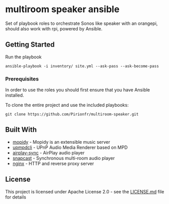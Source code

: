 # multiroom speaker ansible

Set of playbook roles to orchestrate Sonos like speaker with an orangepi, should also work with rpi, powered by Ansible.

## Getting Started

Run the playbook

```
ansible-playbook -i inventory/ site.yml --ask-pass --ask-become-pass
```


### Prerequisites

In order to use the roles you should first ensure that you have Ansible installed.

To clone the entire project and use the included playbooks:

```
git clone https://github.com/Pirionfr/multiroom-speaker.git
```



## Built With

* [mopidy](https://www.mopidy.com/) - Mopidy is an extensible music server
* [upmpdcli](https://www.lesbonscomptes.com/upmpdcli/) - UPnP Audio Media Renderer based on MPD
* [airplay-sync](https://github.com/mikebrady/shairport-sync) - AirPlay audio player
* [snapcast](https://github.com/badaix/snapcast) - Synchronous multi-room audio player
* [nginx](https://nginx.org) - HTTP and reverse proxy server

## License

This project is licensed under Apache License 2.0 - see the [LICENSE.md](LICENSE.md) file for details

